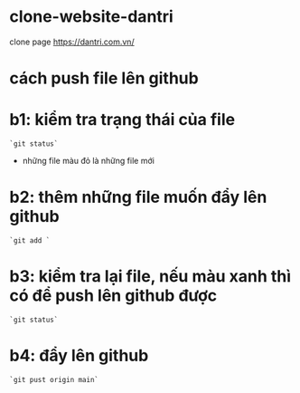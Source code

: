 # clone-website-dantri
clone page  https://dantri.com.vn/

# cách push file lên github

# b1: kiểm tra trạng thái của file
    `git status`
- những file màu đỏ là những file mới

# b2: thêm những file muốn đẩy lên github
    `git add `

# b3: kiểm tra lại file, nếu màu xanh thì có để push lên github được

    `git status`

# b4: đẩy lên github

    `git pust origin main`
